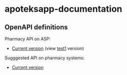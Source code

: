 # apoteksapp-documentation

## OpenAPI definitions

Pharmacy API on ASP:
 
 - [Current version](pharmacy-api.yml) (view [test1](https://test1.apoteksapp.dk/asp/webjars/swagger-ui/index.html?configUrl=%2Fasp%2Fv3%2Fapi-docs%2Fswagger-config&urls.primaryName=pharmacy) version)

Sugggested API on pharmacy systems:

 - [Current version](pharmacy-provided-api.yml)
 
 